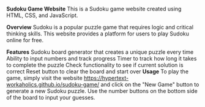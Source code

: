 **Sudoku Game Website**
This is a Sudoku game website created using HTML, CSS, and JavaScript.

**Overview**
Sudoku is a popular puzzle game that requires logic and critical thinking skills. This website provides a platform for users to play Sudoku online for free.

**Features**
Sudoku board generator that creates a unique puzzle every time
Ability to input numbers and track progress
Timer to track how long it takes to complete the puzzle
Check functionality to see if current solution is correct
Reset button to clear the board and start over
**Usage**
To play the game, simply visit the website https://hypertext-workaholics.github.io/sudoku-game/ and click on the "New Game" button to generate a new Sudoku puzzle. Use the number buttons on the bottom side of the board to input your guesses.